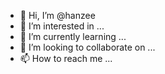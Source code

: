 - 👋 Hi, I’m @hanzee
- 👀 I’m interested in ...
- 🌱 I’m currently learning ...
- 💞️ I’m looking to collaborate on ...
- 📫 How to reach me ...

<!---
ahmadkhamila/ahmadkhamila is a ✨ special ✨ repository because its `README.md` (this file) appears on your GitHub profile.
You can click the Preview link to take a look at your changes.
--->

